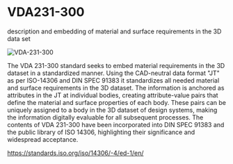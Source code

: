 # VDA231-300
description and embedding of material and surface requirements in the 3D data set

![VDA-231-300](https://github.com/user-attachments/assets/72388c7e-f8cb-4b88-9d17-1636772da4c6)


The VDA 231-300 standard seeks to embed material requirements in the 3D dataset in a standardized manner.
Using the CAD-neutral data format "JT" as per ISO-14306 and DIN SPEC 91383 it standardizes all needed material and surface requirements in the 3D dataset. The information is anchored as attributes in the JT at individual bodies, creating attribute-value pairs that define the material and surface properties of each body. These pairs can be uniquely assigned to a body in the 3D dataset of design systems, making the information digitally evaluable for all subsequent processes.
The contents of VDA 231-300 have been incorporated into DIN SPEC 91383 and the public library of ISO 14306, highlighting their significance and widespread acceptance.


https://standards.iso.org/iso/14306/-4/ed-1/en/
